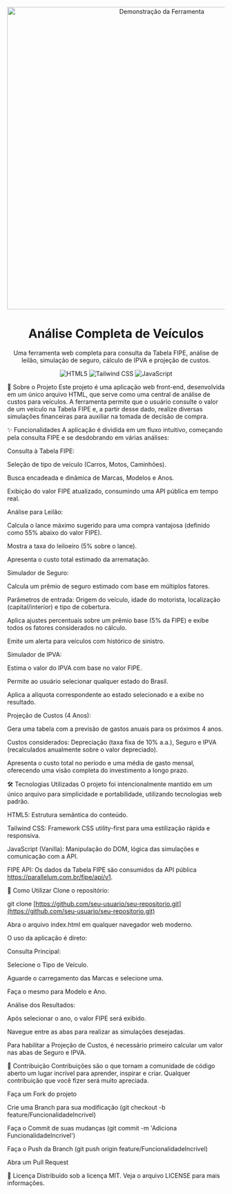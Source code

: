 <p align="center">
<!-- Substitua a URL abaixo por uma imagem ou GIF de demonstração da sua aplicação -->
<img src="https://www.google.com/search?q=https://placehold.co/800x400/e2e8f0/334155%3Ftext%3DDemonstra%25C3%25A7%25C3%25A3o%2Bda%2BFerramenta" alt="Demonstração da Ferramenta" width="700"/>
</p>

<h1 align="center">Análise Completa de Veículos</h1>

<p align="center">
Uma ferramenta web completa para consulta da Tabela FIPE, análise de leilão, simulação de seguro, cálculo de IPVA e projeção de custos.
</p>

<p align="center">
<img alt="HTML5" src="https://www.google.com/search?q=https://img.shields.io/badge/HTML5-E34F26%3Fstyle%3Dfor-the-badge%26logo%3Dhtml5%26logoColor%3Dwhite"/>
<img alt="Tailwind CSS" src="https://www.google.com/search?q=https://img.shields.io/badge/Tailwind_CSS-38B2AC%3Fstyle%3Dfor-the-badge%26logo%3Dtailwind-css%26logoColor%3Dwhite"/>
<img alt="JavaScript" src="https://www.google.com/search?q=https://img.shields.io/badge/JavaScript-F7DF1E%3Fstyle%3Dfor-the-badge%26logo%3Djavascript%26logoColor%3Dblack"/>
</p>

📖 Sobre o Projeto
Este projeto é uma aplicação web front-end, desenvolvida em um único arquivo HTML, que serve como uma central de análise de custos para veículos. A ferramenta permite que o usuário consulte o valor de um veículo na Tabela FIPE e, a partir desse dado, realize diversas simulações financeiras para auxiliar na tomada de decisão de compra.

✨ Funcionalidades
A aplicação é dividida em um fluxo intuitivo, começando pela consulta FIPE e se desdobrando em várias análises:

Consulta à Tabela FIPE:

Seleção de tipo de veículo (Carros, Motos, Caminhões).

Busca encadeada e dinâmica de Marcas, Modelos e Anos.

Exibição do valor FIPE atualizado, consumindo uma API pública em tempo real.

Análise para Leilão:

Calcula o lance máximo sugerido para uma compra vantajosa (definido como 55% abaixo do valor FIPE).

Mostra a taxa do leiloeiro (5% sobre o lance).

Apresenta o custo total estimado da arrematação.

Simulador de Seguro:

Calcula um prêmio de seguro estimado com base em múltiplos fatores.

Parâmetros de entrada: Origem do veículo, idade do motorista, localização (capital/interior) e tipo de cobertura.

Aplica ajustes percentuais sobre um prêmio base (5% da FIPE) e exibe todos os fatores considerados no cálculo.

Emite um alerta para veículos com histórico de sinistro.

Simulador de IPVA:

Estima o valor do IPVA com base no valor FIPE.

Permite ao usuário selecionar qualquer estado do Brasil.

Aplica a alíquota correspondente ao estado selecionado e a exibe no resultado.

Projeção de Custos (4 Anos):

Gera uma tabela com a previsão de gastos anuais para os próximos 4 anos.

Custos considerados: Depreciação (taxa fixa de 10% a.a.), Seguro e IPVA (recalculados anualmente sobre o valor depreciado).

Apresenta o custo total no período e uma média de gasto mensal, oferecendo uma visão completa do investimento a longo prazo.

🛠️ Tecnologias Utilizadas
O projeto foi intencionalmente mantido em um único arquivo para simplicidade e portabilidade, utilizando tecnologias web padrão.

HTML5: Estrutura semântica do conteúdo.

Tailwind CSS: Framework CSS utility-first para uma estilização rápida e responsiva.

JavaScript (Vanilla): Manipulação do DOM, lógica das simulações e comunicação com a API.

FIPE API: Os dados da Tabela FIPE são consumidos da API pública https://parallelum.com.br/fipe/api/v1.

🚀 Como Utilizar
Clone o repositório:

git clone [https://github.com/seu-usuario/seu-repositorio.git](https://github.com/seu-usuario/seu-repositorio.git)

Abra o arquivo index.html em qualquer navegador web moderno.

O uso da aplicação é direto:

Consulta Principal:

Selecione o Tipo de Veículo.

Aguarde o carregamento das Marcas e selecione uma.

Faça o mesmo para Modelo e Ano.

Análise dos Resultados:

Após selecionar o ano, o valor FIPE será exibido.

Navegue entre as abas para realizar as simulações desejadas.

Para habilitar a Projeção de Custos, é necessário primeiro calcular um valor nas abas de Seguro e IPVA.

🤝 Contribuição
Contribuições são o que tornam a comunidade de código aberto um lugar incrível para aprender, inspirar e criar. Qualquer contribuição que você fizer será muito apreciada.

Faça um Fork do projeto

Crie uma Branch para sua modificação (git checkout -b feature/FuncionalidadeIncrivel)

Faça o Commit de suas mudanças (git commit -m 'Adiciona FuncionalidadeIncrivel')

Faça o Push da Branch (git push origin feature/FuncionalidadeIncrivel)

Abra um Pull Request

📝 Licença
Distribuído sob a licença MIT. Veja o arquivo LICENSE para mais informações.
